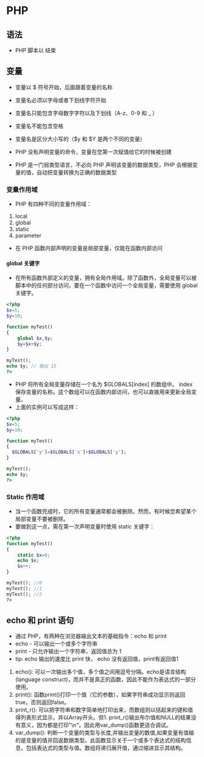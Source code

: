 # PHP

## 语法

- PHP 脚本以 <?php 开始，以 ?> 结束

## 变量

- 变量以 $ 符号开始，后面跟着变量的名称
- 变量名必须以字母或者下划线字符开始
- 变量名只能包含字母数字字符以及下划线（A-z、0-9 和 _ ）
- 变量名不能包含空格
- 变量名是区分大小写的（$y 和 $Y 是两个不同的变量）

- PHP 没有声明变量的命令，变量在您第一次赋值给它的时候被创建
- PHP 是一门弱类型语言，不必向 PHP 声明该变量的数据类型，PHP 会根据变量的值，自动把变量转换为正确的数据类型

### 变量作用域

- PHP 有四种不同的变量作用域：

1. local
1. global
1. static
1. parameter

- 在 PHP 函数内部声明的变量是局部变量，仅能在函数内部访问

#### global 关键字

- 在所有函数外部定义的变量，拥有全局作用域。除了函数外，全局变量可以被脚本中的任何部分访问，要在一个函数中访问一个全局变量，需要使用 global 关键字。

```php
<?php
$x=5;
$y=10;

function myTest()
{
    global $x,$y;
    $y=$x+$y;
}

myTest();
echo $y; // 输出 15
?>
```

- PHP 将所有全局变量存储在一个名为 $GLOBALS[index] 的数组中。 index 保存变量的名称。这个数组可以在函数内部访问，也可以直接用来更新全局变量。
- 上面的实例可以写成这样：

```php
<?php
$x=5;
$y=10;

function myTest()
{
  $GLOBALS['y']=$GLOBALS['x']+$GLOBALS['y'];
}

myTest();
echo $y;
?>
```

### Static 作用域

- 当一个函数完成时，它的所有变量通常都会被删除。然而，有时候您希望某个局部变量不要被删除。
- 要做到这一点，需在第一次声明变量时使用 static 关键字：

```php
<?php
function myTest()
{
    static $x=0;
    echo $x;
    $x++;
}

myTest(); //0
myTest(); //1
myTest(); //2
?>
```

## echo 和 print 语句

- 通过 PHP，有两种在浏览器输出文本的基础指令：echo 和 print
- echo - 可以输出一个或多个字符串
- print - 只允许输出一个字符串，返回值总为 1
- tip: echo 输出的速度比 print 快， echo 没有返回值，print有返回值1

1. echo(): 可以一次输出多个值，多个值之间用逗号分隔。echo是语言结构(language construct)，而并不是真正的函数，因此不能作为表达式的一部分使用。
1. print(): 函数print()打印一个值（它的参数），如果字符串成功显示则返回true，否则返回false。
1. print_r(): 可以把字符串和数字简单地打印出来，而数组则以括起来的键和值得列表形式显示，并以Array开头。但1. print_r()输出布尔值和NULL的结果没有意义，因为都是打印"\n"。因此用var_dump()函数更适合调试。
1. var_dump(): 判断一个变量的类型与长度,并输出变量的数值,如果变量有值输的是变量的值并回返数据类型。此函数显示关于一个或多个表达式的结构信息，包括表达式的类型与值。数组将递归展开值，通过缩进显示其结构。